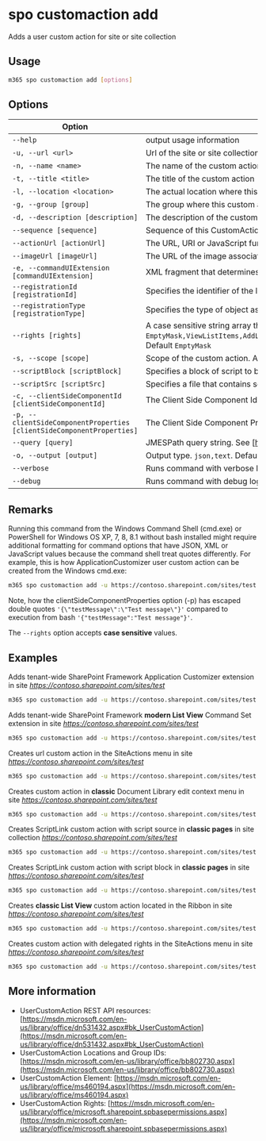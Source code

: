# spo customaction add

Adds a user custom action for site or site collection

## Usage

```sh
m365 spo customaction add [options]
```

## Options

Option|Description
------|-----------
`--help`|output usage information
`-u, --url <url>`|Url of the site or site collection to add the custom action
`-n, --name <name>`|The name of the custom action
`-t, --title <title>`|The title of the custom action
`-l, --location <location>`|The actual location where this custom action need to be added like `CommandUI.Ribbon`
`-g, --group [group]`|The group where this custom action needs to be added like `SiteActions`
`-d, --description [description]`|The description of the custom action
`--sequence [sequence]`|Sequence of this CustomAction being injected. Use when you have a specific sequence with which to have multiple CustomActions being added to the page
`--actionUrl [actionUrl]`|The URL, URI or JavaScript function associated with the action. URL example `~site/_layouts/sampleurl.aspx` or `~sitecollection/_layouts/sampleurl.aspx`
`--imageUrl [imageUrl]`|The URL of the image associated with the custom action
`-e, --commandUIExtension [commandUIExtension]`|XML fragment that determines user interface properties of the custom action
`--registrationId [registrationId]`|Specifies the identifier of the list or item content type that this action is associated with, or the file type or programmatic identifier
`--registrationType [registrationType]`|Specifies the type of object associated with the custom action. Allowed values `None,List,ContentType,ProgId,FileType`. Default `None`
`--rights [rights]`|A case sensitive string array that contain the permissions needed for the custom action. Allowed values `EmptyMask,ViewListItems,AddListItems,EditListItems,DeleteListItems,ApproveItems,OpenItems,ViewVersions,DeleteVersions,CancelCheckout,ManagePersonalViews,ManageLists,ViewFormPages,AnonymousSearchAccessList,Open,ViewPages,AddAndCustomizePages,ApplyThemeAndBorder,ApplyStyleSheets,ViewUsageData,CreateSSCSite,ManageSubwebs,CreateGroups,ManagePermissions,BrowseDirectories,BrowseUserInfo,AddDelPrivateWebParts,UpdatePersonalWebParts,ManageWeb,AnonymousSearchAccessWebLists,UseClientIntegration,UseRemoteAPIs,ManageAlerts,CreateAlerts,EditMyUserInfo,EnumeratePermissions,FullMask`. Default `EmptyMask`
`-s, --scope [scope]`|Scope of the custom action. Allowed values `Site,Web`. Default `Web`
`--scriptBlock [scriptBlock]`|Specifies a block of script to be executed. This attribute is only applicable when the Location attribute is set to ScriptLink
`--scriptSrc [scriptSrc]`|Specifies a file that contains script to be executed. This attribute is only applicable when the Location attribute is set to ScriptLink
`-c, --clientSideComponentId [clientSideComponentId]`|The Client Side Component Id (GUID) of the custom action
`-p, --clientSideComponentProperties [clientSideComponentProperties]`|The Client Side Component Properties of the custom action. Specify values as a JSON string : `'{"testMessage":"Test message"}'`
`--query [query]`|JMESPath query string. See [http://jmespath.org/](http://jmespath.org/) for more information and examples
`-o, --output [output]`|Output type. `json,text`. Default `text`
`--verbose`|Runs command with verbose logging
`--debug`|Runs command with debug logging

## Remarks

Running this command from the Windows Command Shell (cmd.exe) or PowerShell for Windows OS XP, 7, 8, 8.1 without bash installed might require additional formatting for command options that have JSON, XML or JavaScript values because the command shell treat quotes differently. For example, this is how ApplicationCustomizer user custom action can be created from the Windows cmd.exe:

```sh
m365 spo customaction add -u https://contoso.sharepoint.com/sites/test -t "YourAppCustomizer" -n "YourName" -l "ClientSideExtension.ApplicationCustomizer" -c b41916e7-e69d-467f-b37f-ff8ecf8f99f2 -p '{\"testMessage\":\"Test message\"}'
```

Note, how the clientSideComponentProperties option (-p) has escaped double quotes `'{\"testMessage\":\"Test message\"}'` compared to execution from bash `'{"testMessage":"Test message"}'`.

The `--rights` option accepts **case sensitive** values.

## Examples

Adds tenant-wide SharePoint Framework Application Customizer extension in site _https://contoso.sharepoint.com/sites/test_

```sh
m365 spo customaction add -u https://contoso.sharepoint.com/sites/test -t "YourAppCustomizer" -n "YourName" -l "ClientSideExtension.ApplicationCustomizer" -c b41916e7-e69d-467f-b37f-ff8ecf8f99f2 -p '{"testMessage":"Test message"}'
```

Adds tenant-wide SharePoint Framework **modern List View** Command Set extension in site _https://contoso.sharepoint.com/sites/test_

```sh
m365 spo customaction add -u https://contoso.sharepoint.com/sites/test -t "YourCommandSet" -n "YourName" -l "ClientSideExtension.ListViewCommandSet" -c db3e6e35-363c-42b9-a254-ca661e437848 -p '{"sampleTextOne":"One item is selected in the list.", "sampleTextTwo":"This command is always visible."}' --registrationId 100 --registrationType List
```

Creates url custom action in the SiteActions menu in site _https://contoso.sharepoint.com/sites/test_

```sh
m365 spo customaction add -u https://contoso.sharepoint.com/sites/test -t "YourTitle" -n "YourName" -l "Microsoft.SharePoint.StandardMenu" -g "SiteActions" --actionUrl "~site/SitePages/Home.aspx" --sequence 100
```

Creates custom action in **classic** Document Library edit context menu in site _https://contoso.sharepoint.com/sites/test_

```sh
m365 spo customaction add -u https://contoso.sharepoint.com/sites/test -t "YourTitle" -n "YourName" -l "EditControlBlock" --actionUrl "javascript:(function(){ return console.log('CLI for Microsoft 365 rocks!'); })();" --registrationId 101 --registrationType List
```

Creates ScriptLink custom action with script source in **classic pages** in site collection _https://contoso.sharepoint.com/sites/test_

```sh
m365 spo customaction add -u https://contoso.sharepoint.com/sites/test -t "YourTitle" -n "YourName" -l "ScriptLink" --scriptSrc "~sitecollection/SiteAssets/YourScript.js" --sequence 101 -s Site
```

Creates ScriptLink custom action with script block in **classic pages** in site _https://contoso.sharepoint.com/sites/test_

```sh
m365 spo customaction add -u https://contoso.sharepoint.com/sites/test -t "YourTitle" -n "YourName" -l "ScriptLink" --scriptBlock "(function(){ return console.log('Hello CLI for Microsoft 365!'); })();" --sequence 102
```

Creates **classic List View** custom action located in the Ribbon in site _https://contoso.sharepoint.com/sites/test_

```sh
m365 spo customaction add -u https://contoso.sharepoint.com/sites/test -t "YourTitle" -n "YourName" -l "CommandUI.Ribbon" --commandUIExtension '<CommandUIExtension><CommandUIDefinitions><CommandUIDefinition Location="Ribbon.List.Share.Controls._children"><Button Id="Ribbon.List.Share.GetItemsCountButton" Alt="Get list items count" Sequence="11" Command="Invoke_GetItemsCountButtonRequest" LabelText="Get Items Count" TemplateAlias="o1" Image32by32="_layouts/15/images/placeholder32x32.png" Image16by16="_layouts/15/images/placeholder16x16.png" /></CommandUIDefinition></CommandUIDefinitions><CommandUIHandlers><CommandUIHandler Command="Invoke_GetItemsCountButtonRequest" CommandAction="javascript: alert(ctx.TotalListItems);" EnabledScript="javascript: function checkEnable() { return (true);} checkEnable();"/></CommandUIHandlers></CommandUIExtension>'
```

Creates custom action with delegated rights in the SiteActions menu in site _https://contoso.sharepoint.com/sites/test_

```sh
m365 spo customaction add -u https://contoso.sharepoint.com/sites/test -t "YourTitle" -n "YourName" -l "Microsoft.SharePoint.StandardMenu" -g "SiteActions" --actionUrl "~site/SitePages/Home.aspx" --rights "AddListItems,DeleteListItems,ManageLists"
```

## More information

- UserCustomAction REST API resources: [https://msdn.microsoft.com/en-us/library/office/dn531432.aspx#bk_UserCustomAction](https://msdn.microsoft.com/en-us/library/office/dn531432.aspx#bk_UserCustomAction)
- UserCustomAction Locations and Group IDs: [https://msdn.microsoft.com/en-us/library/office/bb802730.aspx](https://msdn.microsoft.com/en-us/library/office/bb802730.aspx)
- UserCustomAction Element: [https://msdn.microsoft.com/en-us/library/office/ms460194.aspx](https://msdn.microsoft.com/en-us/library/office/ms460194.aspx)
- UserCustomAction Rights: [https://msdn.microsoft.com/en-us/library/office/microsoft.sharepoint.spbasepermissions.aspx](https://msdn.microsoft.com/en-us/library/office/microsoft.sharepoint.spbasepermissions.aspx)